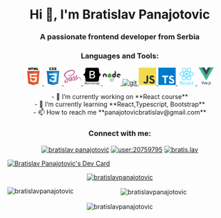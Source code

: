 <h1 align="center">Hi 👋, I'm Bratislav Panajotovic</h1>
<h3 align="center">A passionate frontend developer from Serbia</h3>




<h3 align="center">Languages and Tools:</h3>
<p align="center">
  <a href="https://www.w3.org/html/" target="_blank" rel="noreferrer">
    <img
      src="https://raw.githubusercontent.com/devicons/devicon/master/icons/html5/html5-original-wordmark.svg"
      alt="html5"
      width="40"
      height="40"
    />
  </a>
  <a href="https://www.w3schools.com/css/" target="_blank" rel="noreferrer">
    <img
      src="https://raw.githubusercontent.com/devicons/devicon/master/icons/css3/css3-original-wordmark.svg"
      alt="css3"
      width="40"
      height="40"
    />
  </a>
  <a href="https://sass-lang.com" target="_blank" rel="noreferrer">
    <img
      src="https://raw.githubusercontent.com/devicons/devicon/master/icons/sass/sass-original.svg"
      alt="sass"
      width="40"
      height="40"
    />
  </a>
  <a href="https://getbootstrap.com" target="_blank" rel="noreferrer">
    <img
      src="https://raw.githubusercontent.com/devicons/devicon/master/icons/bootstrap/bootstrap-plain-wordmark.svg"
      alt="bootstrap"
      width="40"
      height="40"
    />
  </a>
  <a href="https://nodejs.org" target="_blank" rel="noreferrer">
    <img
      src="https://raw.githubusercontent.com/devicons/devicon/master/icons/nodejs/nodejs-original-wordmark.svg"
      alt="nodejs"
      width="40"
      height="40"
    />
  </a>
  <a href="https://git-scm.com/" target="_blank" rel="noreferrer">
    <img
      src="https://www.vectorlogo.zone/logos/git-scm/git-scm-icon.svg"
      alt="git"
      width="40"
      height="40"
    />
  </a>

  <a href="https://developer.mozilla.org/en-US/docs/Web/JavaScript" target="_blank" rel="noreferrer">
    <img
      src="https://raw.githubusercontent.com/devicons/devicon/master/icons/javascript/javascript-original.svg"
      alt="javascript"
      width="40"
      height="40"
    />
  </a>
  <a href="https://www.typescriptlang.org/" target="_blank" rel="noreferrer">
    <img
      src="https://raw.githubusercontent.com/devicons/devicon/master/icons/typescript/typescript-original.svg"
      alt="typescript"
      width="40"
      height="40"
    />
  </a>
  <a href="https://reactjs.org/" target="_blank" rel="noreferrer">
    <img
      src="https://raw.githubusercontent.com/devicons/devicon/master/icons/react/react-original-wordmark.svg"
      alt="react"
      width="40"
      height="40"
    />
  </a>
  <a href="https://vuejs.org/" target="_blank" rel="noreferrer">
    <img
      src="https://raw.githubusercontent.com/devicons/devicon/master/icons/vuejs/vuejs-original-wordmark.svg"
      alt="vuejs"
      width="40"
      height="40"
    />
  </a>
</p> 
<p align="center">
- 🔭 I’m currently working on **React course** <br>
- 🌱 I’m currently learning **React,Typescript, Bootstrap** <br>
- 📫 How to reach me **panajotovicbratislav@gmail.com**
</p>

<h3 align="center">Connect with me:</h3>
<p align="center">
<a href="https://linkedin.com/in/bratislav panajotović" target="blank"><img align="center" src="https://raw.githubusercontent.com/rahuldkjain/github-profile-readme-generator/master/src/images/icons/Social/linked-in-alt.svg" alt="bratislav panajotović" height="30" width="40" /></a>
<a href="https://stackoverflow.com/users/user:20759795" target="blank"><img align="center" src="https://raw.githubusercontent.com/rahuldkjain/github-profile-readme-generator/master/src/images/icons/Social/stack-overflow.svg" alt="user:20759795" height="30" width="40" /></a>
<a href="https://instagram.com/bratis.lav" target="blank"><img align="center" src="https://raw.githubusercontent.com/rahuldkjain/github-profile-readme-generator/master/src/images/icons/Social/instagram.svg" alt="bratis.lav" height="30" width="40" /></a>
</p>
<a href="https://app.daily.dev/bratislavpanajotovic"><img src="https://api.daily.dev/devcards/v2/MvLbdLU0gBNyWeQPhqKJw.png?r=ys8&type=default" width="356" alt="Bratislav Panajotovic's Dev Card"/></a>

<p align="center"> <a href="https://github.com/ryo-ma/github-profile-trophy"><img src="https://github-profile-trophy.vercel.app/?username=bratislavpanajotovic" alt="bratislavpanajotovic" /></a> </p>
<p><img align="left" src="https://github-readme-stats.vercel.app/api/top-langs?username=bratislavpanajotovic&show_icons=true&locale=en&layout=compact" alt="bratislavpanajotovic" /></p>

<p align="center" >&nbsp;<img align="center" src="https://github-readme-stats.vercel.app/api?username=bratislavpanajotovic&show_icons=true&locale=en" alt="bratislavpanajotovic" /></p>

<p align="center" ><img align="center" src="https://github-readme-streak-stats.herokuapp.com/?user=bratislavpanajotovic&" alt="bratislavpanajotovic" /></p>
